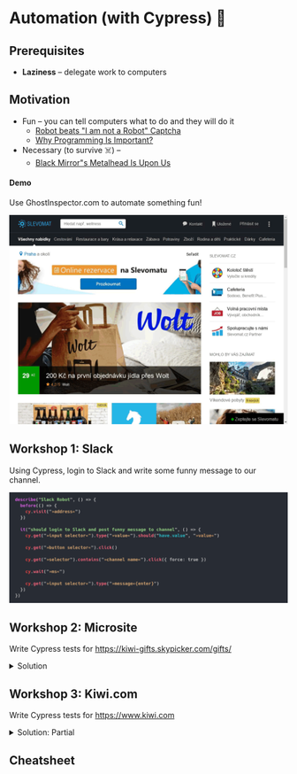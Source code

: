 # Automation (with Cypress) 🤖

## Prerequisites

* **Laziness** – delegate work to computers

## Motivation

* Fun – you can tell computers what to do and they will do it
	* [Robot beats "I am not a Robot" Captcha](https://www.youtube.com/watch?v=fsF7enQY8uI)
	* [Why Programming Is Important?](https://www.youtube.com/watch?v=Dv7gLpW91DM)
* Necessary (to survive ☠️) – 
  * [Black Mirror"s Metalhead Is Upon Us](https://www.youtube.com/watch?v=Fvr-uYliHUg)

#### Demo

Use GhostInspector.com to automate something fun!

![](./assets/lesson-automation/slevomat.gif)


## Workshop 1: Slack

Using Cypress, login to Slack and write some funny message to our channel.

![](./assets/lesson-automation/cypress.png)


## Workshop 2: Microsite

Write Cypress tests for <https://kiwi-gifts.skypicker.com/gifts/>

<details>
<summary>Solution</summary>

[](./assets/lesson-automation/cypress-on-microsite.js ':include :type=code')
</details>


## Workshop 3: Kiwi.com

Write Cypress tests for <https://www.kiwi.com>

<details>
<summary>Solution: Partial</summary>

[](./assets/lesson-automation/cypress-on-kiwicom.js ':include :type=code')
</details>


## Cheatsheet

[](./assets/cheatsheet-cypress.md ':include')

